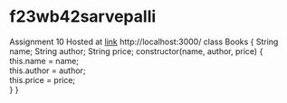 # f23wb42sarvepalli
Assignment 10
Hosted at [link](https://f23wb42sarvepalli.onrender.com)
http://localhost:3000/
class Books
{
    String name;
    String author;
    String price;
    constructor(name, author, price) 
    {
     this.name = name;         
     this.author = author;      
     this.price = price;  
    }
}